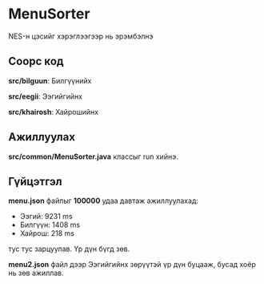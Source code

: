 # MenuSorter
NES-н цэсийг хэрэглээгээр нь эрэмбэлнэ

## Соорс код
**src/bilguun**: Билгүүнийх

**src/eegii**: Ээгийгийнх

**src/khairosh**: Хайрошийнх

## Ажиллуулах

**src/common/MenuSorter.java** классыг run хийнэ.

## Гүйцэтгэл

**menu.json** файлыг **100000** удаа давтаж ажиллуулахад:
- Ээгий: 9231 ms
- Билгүүн: 1408 ms
- Хайрош: 218 ms

тус тус зарцуулав. Үр дүн бүгд зөв.

**menu2.json** файл дээр Ээгийгийнх зөрүүтэй үр дүн буцааж, бусад хоёр нь зөв ажиллав.